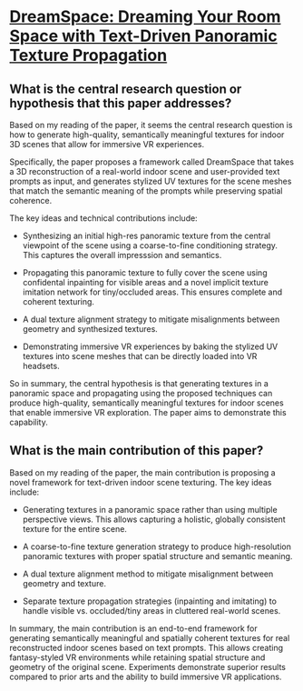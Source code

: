 # [DreamSpace: Dreaming Your Room Space with Text-Driven Panoramic Texture   Propagation](https://arxiv.org/abs/2310.13119)

## What is the central research question or hypothesis that this paper addresses?

 Based on my reading of the paper, it seems the central research question is how to generate high-quality, semantically meaningful textures for indoor 3D scenes that allow for immersive VR experiences. 

Specifically, the paper proposes a framework called DreamSpace that takes a 3D reconstruction of a real-world indoor scene and user-provided text prompts as input, and generates stylized UV textures for the scene meshes that match the semantic meaning of the prompts while preserving spatial coherence. 

The key ideas and technical contributions include:

- Synthesizing an initial high-res panoramic texture from the central viewpoint of the scene using a coarse-to-fine conditioning strategy. This captures the overall impresssion and semantics.

- Propagating this panoramic texture to fully cover the scene using confidental inpainting for visible areas and a novel implicit texture imitation network for tiny/occluded areas. This ensures complete and coherent texturing.

- A dual texture alignment strategy to mitigate misalignments between geometry and synthesized textures.

- Demonstrating immersive VR experiences by baking the stylized UV textures into scene meshes that can be directly loaded into VR headsets.

So in summary, the central hypothesis is that generating textures in a panoramic space and propagating using the proposed techniques can produce high-quality, semantically meaningful textures for indoor scenes that enable immersive VR exploration. The paper aims to demonstrate this capability.


## What is the main contribution of this paper?

 Based on my reading of the paper, the main contribution is proposing a novel framework for text-driven indoor scene texturing. The key ideas include:

- Generating textures in a panoramic space rather than using multiple perspective views. This allows capturing a holistic, globally consistent texture for the entire scene.

- A coarse-to-fine texture generation strategy to produce high-resolution panoramic textures with proper spatial structure and semantic meaning.

- A dual texture alignment method to mitigate misalignment between geometry and texture.

- Separate texture propagation strategies (inpainting and imitating) to handle visible vs. occluded/tiny areas in cluttered real-world scenes.

In summary, the main contribution is an end-to-end framework for generating semantically meaningful and spatially coherent textures for real reconstructed indoor scenes based on text prompts. This allows creating fantasy-styled VR environments while retaining spatial structure and geometry of the original scene. Experiments demonstrate superior results compared to prior arts and the ability to build immersive VR applications.
